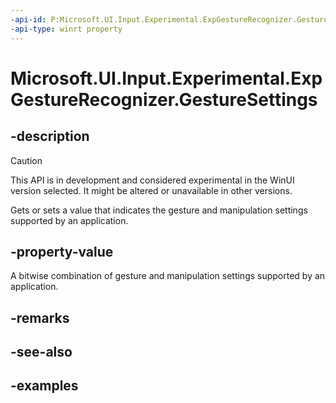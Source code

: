 ```yaml
---
-api-id: P:Microsoft.UI.Input.Experimental.ExpGestureRecognizer.GestureSettings
-api-type: winrt property
---
```


# Microsoft.UI.Input.Experimental.ExpGestureRecognizer.GestureSettings

<!--
public Windows.UI.Input.GestureSettings GestureSettings { get; set; }
-->

## -description

> [!CAUTION]
> This API is in development and considered experimental in the WinUI version selected. It might be altered or unavailable in other versions.

Gets or sets a value that indicates the gesture and manipulation settings supported by an application.

## -property-value

A bitwise combination of gesture and manipulation settings supported by an application.

## -remarks

## -see-also

## -examples
